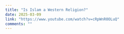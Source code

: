 ```yaml
---
title: "Is Islam a Western Religion?"
date: 2025-03-09
link: "https://www.youtube.com/watch?v=cRpWnR0OLuQ"
comments: ""
---
```


